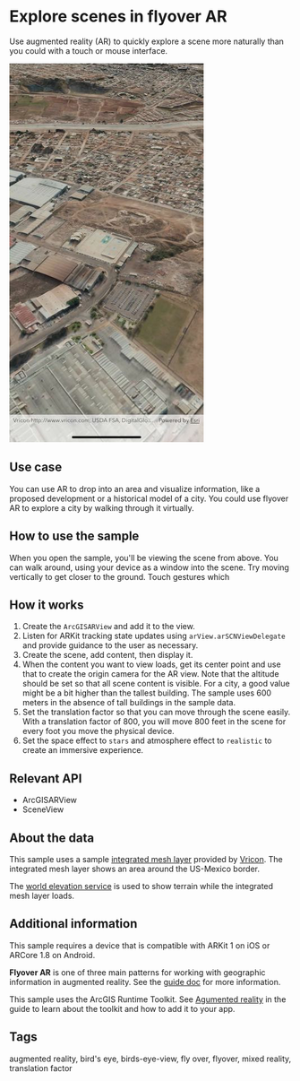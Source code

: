 # Explore scenes in flyover AR

Use augmented reality (AR) to quickly explore a scene more naturally than you could with a touch or mouse interface.

![Scene shown in an app](image1.png)

## Use case

You can use AR to drop into an area and visualize information, like a proposed development or a historical model of a city. You could use flyover AR to explore a city by walking through it virtually.

## How to use the sample

When you open the sample, you'll be viewing the scene from above. You can walk around, using your device as a window into the scene. Try moving vertically to get closer to the ground. Touch gestures which 

## How it works

1. Create the `ArcGISARView` and add it to the view.
2. Listen for ARKit tracking state updates using `arView.arSCNViewDelegate` and provide guidance to the user as necessary.
3. Create the scene, add content, then display it.
4. When the content you want to view loads, get its center point and use that to create the origin camera for the AR view. Note that the altitude should be set so that all scene content is visible. For a city, a good value might be a bit higher than the tallest building. The sample uses 600 meters in the absence of tall buildings in the sample data.
5. Set the translation factor so that you can move through the scene easily. With a translation factor of 800, you will move 800 feet in the scene for every foot you move the physical device.
6. Set the space effect to `stars` and atmosphere effect to `realistic` to create an immersive experience.

## Relevant API

* ArcGISARView
* SceneView

## About the data

This sample uses a sample [integrated mesh layer](https://www.arcgis.com/home/item.html?id=d4fb271d1cb747e696bb80adca8487fa) provided by [Vricon](https://www.vricon.com/). The integrated mesh layer shows an area around the US-Mexico border.

The [world elevation service](https://elevation3d.arcgis.com/arcgis/rest/services/WorldElevation3D/Terrain3D/ImageServer) is used to show terrain while the integrated mesh layer loads.

## Additional information

This sample requires a device that is compatible with ARKit 1 on iOS or ARCore 1.8 on Android.

**Flyover AR** is one of three main patterns for working with geographic information in augmented reality. See the [guide doc]() for more information.

This sample uses the ArcGIS Runtime Toolkit. See [Agumented reality]() in the guide to learn about the toolkit and how to add it to your app.

## Tags

augmented reality, bird's eye, birds-eye-view, fly over, flyover, mixed reality, translation factor

